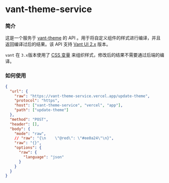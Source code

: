 # vant-theme-service

### 简介

这是一个服务于 [vant-theme](https://github.com/Aisen60/vant-theme) 的 API 。用于将自定义组件的样式进行编译，并且返回编译过后的结果。该 API 支持 [Vant UI 2.x](https://vant-contrib.gitee.io/vant/#/zh-CN/) 版本。

`vant` 在 `3.x`版本使用了 [CSS 变量](https://developer.mozilla.org/zh-CN/docs/Web/CSS/Using_CSS_custom_properties) 来组织样式，修改后的结果不需要通过后端的编译。

### 如何使用

```json
{
  "url": {
    "raw": "https://vant-theme-service.vercel.app/update-theme",
    "protocol": "https",
    "host": ["vant-theme-service", "vercel", "app"],
    "path": ["update-theme"]
  },
  "method": "POST",
  "header": [],
  "body": {
    "mode": "raw",
    // "raw": "{\n    \"@red\": \"#ee0a24\"\n}",
    "raw": "{}",
    "options": {
      "raw": {
        "language": "json"
      }
    }
  }
}
```
